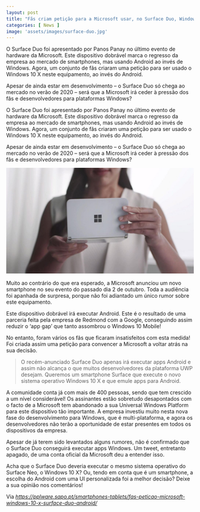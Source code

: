 ```yaml
---
layout: post
title: "Fãs criam petição para a Microsoft usar, no Surface Duo, Windows 10 X ao invés de Android"
categories: [ News ]
image: 'assets/images/surface-duo.jpg'
---
```


O Surface Duo foi apresentado por Panos Panay no último evento de hardware da Microsoft. Este dispositivo dobrável marca o regresso da empresa ao mercado de smartphones, mas usando Android ao invés de Windows. Agora, um conjunto de fãs criaram uma petição para ser usado o Windows 10 X neste equipamento, ao invés do Android.

Apesar de ainda estar em desenvolvimento – o Surface Duo só chega ao mercado no verão de 2020 – será que a Microsoft irá ceder à pressão dos fãs e desenvolvedores para plataformas Windows?

O Surface Duo foi apresentado por Panos Panay no último evento de hardware da Microsoft. Este dispositivo dobrável marca o regresso da empresa ao mercado de smartphones, mas usando Android ao invés de Windows. Agora, um conjunto de fãs criaram uma petição para ser usado o Windows 10 X neste equipamento, ao invés do Android.

Apesar de ainda estar em desenvolvimento – o Surface Duo só chega ao mercado no verão de 2020 – será que a Microsoft irá ceder à pressão dos fãs e desenvolvedores para plataformas Windows?

![Fãs criam petição para a Microsoft usar, no Surface Duo, Windows 10 X ao invés de Android](assets/images/surface-duo-2.jpg)

<script async src="https://pagead2.googlesyndication.com/pagead/js/adsbygoogle.js"></script>
<!-- Informat -->
<ins class="adsbygoogle"
     style="display:block"
     data-ad-client="ca-pub-2838251107855362"
     data-ad-slot="2327980059"
     data-ad-format="auto"
     data-full-width-responsive="true"></ins>
<script>
(adsbygoogle = window.adsbygoogle || []).push({});
</script>

Muito ao contrário do que era esperado, a Microsoft anunciou um novo smartphone no seu evento do passado dia 2 de outubro. Toda a audiência foi apanhada de surpresa, porque não foi adiantado um único rumor sobre este equipamento.

Este dispositivo dobrável irá executar Android. Este é o resultado de uma parceria feita pela empresa de Redmond com a Google, conseguindo assim reduzir o ‘app gap’ que tanto assombrou o Windows 10 Mobile!

No entanto, foram vários os fãs que ficaram insatisfeitos com esta medida! Foi criada assim uma petição para convencer a Microsoft a voltar atrás na sua decisão.

> O recém-anunciado Surface Duo apenas irá executar apps Android e assim não alcança o que muitos desenvolvedores da plataforma UWP desejam. Queremos um smartphone Surface que execute o novo sistema operativo Windows 10 X e que emule apps para Android.

A comunidade conta já com mais de 400 pessoas, sendo que tem crescido a um nível considerável! Os assinantes estão sobretudo desapontados com o facto de a Microsoft tem abandonado a sua Universal Windows Platform para este dispositivo tão importante. A empresa investiu muito nesta nova fase do desenvolvimento para Windows, que é multi-plataforma, e agora os desenvolvedores não terão a oportunidade de estar presentes em todos os dispositivos da empresa.

Apesar de já terem sido levantados alguns rumores, não é confirmado que o Surface Duo conseguirá executar apps Windows. Um tweet, entretanto apagado, de uma conta oficial da Microsoft deu a entender isso.

Acha que o Surface Duo deveria executar o mesmo sistema operativo do Surface Neo, o Windows 10 X? Ou, tendo em conta que é um smartphone, a escolha do Android com uma UI personalizada foi a melhor decisão? Deixe a sua opinião nos comentários!

Via *https://pplware.sapo.pt/smartphones-tablets/fas-peticao-microsoft-windows-10-x-surface-duo-android/*
<div id="46254-28"><script src="//ads.themoneytizer.com/s/gen.js?type=28"></script><script src="//ads.themoneytizer.com/s/requestform.js?siteId=46254&formatId=28"></script></div>
